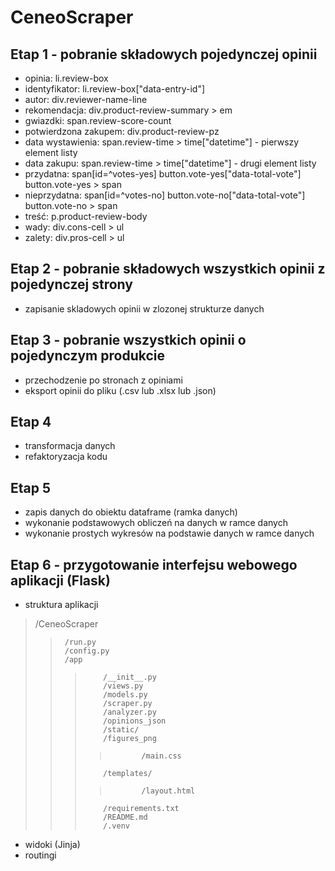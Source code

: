 # CeneoScraper
## Etap 1 - pobranie składowych pojedynczej opinii
- opinia: li.review-box
- identyfikator: li.review-box["data-entry-id"]
- autor: div.reviewer-name-line
- rekomendacja: div.product-review-summary > em
- gwiazdki: span.review-score-count
- potwierdzona zakupem: div.product-review-pz
- data wystawienia: span.review-time > time["datetime"] - pierwszy element listy
- data zakupu: span.review-time > time["datetime"] - drugi element listy
- przydatna: span[id=^votes-yes]
             button.vote-yes["data-total-vote"]
             button.vote-yes > span
- nieprzydatna: span[id=^votes-no]
                button.vote-no["data-total-vote"]
                button.vote-no > span
- treść: p.product-review-body
- wady: div.cons-cell > ul
- zalety: div.pros-cell > ul
## Etap 2 - pobranie składowych wszystkich opinii z pojedynczej strony
- zapisanie skladowych opinii w zlozonej strukturze danych
## Etap 3 - pobranie wszystkich opinii o pojedynczym produkcie
- przechodzenie po stronach z opiniami
- eksport opinii do pliku (.csv lub .xlsx lub .json)
## Etap 4 
- transformacja danych
- refaktoryzacja kodu
## Etap 5
- zapis danych do obiektu dataframe (ramka danych)
- wykonanie podstawowych obliczeń na danych w ramce danych
- wykonanie prostych wykresów na podstawie danych w ramce danych
## Etap 6 - przygotowanie interfejsu webowego aplikacji (Flask)
- struktura aplikacji
>    /CeneoScraper
>>      /run.py
>>      /config.py
>>      /app
>>>         /__init__.py
>>>         /views.py
>>>         /models.py
>>>         /scraper.py
>>>         /analyzer.py
>>>         /opinions_json
>>>         /static/
>>>         /figures_png
>>>>            /main.css
>>>         /templates/
>>>>            /layout.html
>>>         /requirements.txt
>>>         /README.md
>>>         /.venv
- widoki (Jinja)
- routingi